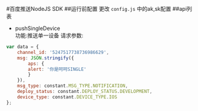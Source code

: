 #百度推送NodeJS SDK
##运行前配置
更改 `config.js` 中的ak,sk配置
##api列表
+ pushSingleDevice   
功能:推送单一设备
请求参数:
```javascript
var data = {
    channel_id: '5247517738736986629',
    msg: JSON.stringify({
        aps: {
        alert: '你是呵呵SINGLE'
        }
    }),
    msg_type: constant.MSG_TYPE.NOTIFICATION,
    deploy_status: constant.DEPLOY_STATUS.DEVELOPMENT,
    device_type: constant.DEVICE_TYPE.IOS
};
```